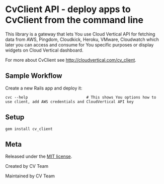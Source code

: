 CvClient API - deploy apps to CvClient from the command line
========================================================

This library is a gateway that lets You use Cloud Vertical API for fetching data from AWS, 
Pingdom, Cloudkick, Heroku, VMware, Cloudwatch which later you can access and consume for 
You specific purposes or display widgets on Cloud Vertical dashboard.

For more about CvClient see <http://cloudvertical.com/cv_client>.


Sample Workflow
---------------

Create a new Rails app and deploy it:

    cvc --help							# This shows You options how to use client, add AWS credentials and CloudVertical API key

Setup
-----

    gem install cv_client

Meta
----

Released under the [MIT license](http://www.opensource.org/licenses/mit-license.php).

Created by CV Team

Maintained by CV Team
